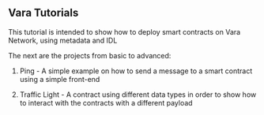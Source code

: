 ## Vara Tutorials
This tutorial is intended to show how to deploy smart contracts on Vara Network, using metadata and IDL 

The next are the projects from basic to advanced:


1. Ping - A simple example on how to send a message to a smart contract using a simple front-end

2. Traffic Light - A contract using different data types in order to show how to interact with the contracts with a different payload
     
